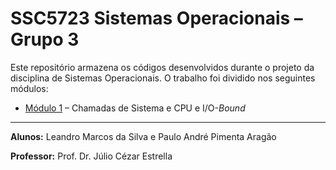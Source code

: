 # SSC5723 Sistemas Operacionais – Grupo 3

Este repositório armazena os códigos desenvolvidos durante o projeto da disciplina de Sistemas Operacionais. O trabalho foi dividido nos seguintes módulos:

* [Módulo 1](https://github.com/andre1003/SSC5723-gsopos03/tree/main/Module_1) – Chamadas de Sistema e CPU e I/O-_Bound_

----
**Alunos:** Leandro Marcos da Silva e Paulo André Pimenta Aragão

**Professor:** Prof. Dr. Júlio Cézar Estrella
